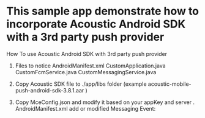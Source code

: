 This sample app demonstrate how to incorporate Acoustic Android SDK with a 3rd party push provider
==================================================================================================

How To use Acoustic Android SDK with 3rd party push provider

1. Files to notice
	AndroidManifest.xml
	CustomApplication.java
	CustomFcmService.java
	CustomMessagingService.java

2. Copy Acoustic SDK file to ./app/libs folder (example acoustic-mobile-push-android-sdk-3.8.1.aar )
3. Copy MceConfig.json and modify it based on your appKey and server
. 
AndroidManifest.xml add or modified Messaging Event:
		<service
			android:name="co.acoustic.mobile.push.samples.android.fcm.CustomFcmService">
			<intent-filter>
				<action android:name="com.google.firebase.MESSAGING_EVENT"/>
			</intent-filter>
		</service>

